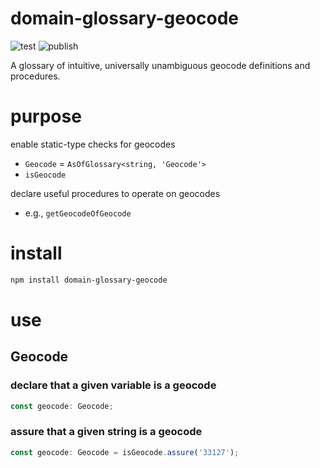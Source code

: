 # domain-glossary-geocode

![test](https://github.com/ehmpathy/domain-glossary-geocode/workflows/test/badge.svg)
![publish](https://github.com/ehmpathy/domain-glossary-geocode/workflows/publish/badge.svg)

A glossary of intuitive, universally unambiguous geocode definitions and procedures.

# purpose

enable static-type checks for geocodes
- `Geocode` = `AsOfGlossary<string, 'Geocode'>`
- `isGeocode`

declare useful procedures to operate on geocodes
- e.g., `getGeocodeOfGeocode`


# install

```sh
npm install domain-glossary-geocode
```

# use

## Geocode

### declare that a given variable is a geocode

```ts
const geocode: Geocode;
```


### assure that a given string is a geocode

```ts
const geocode: Geocode = isGeocode.assure('33127');
```

